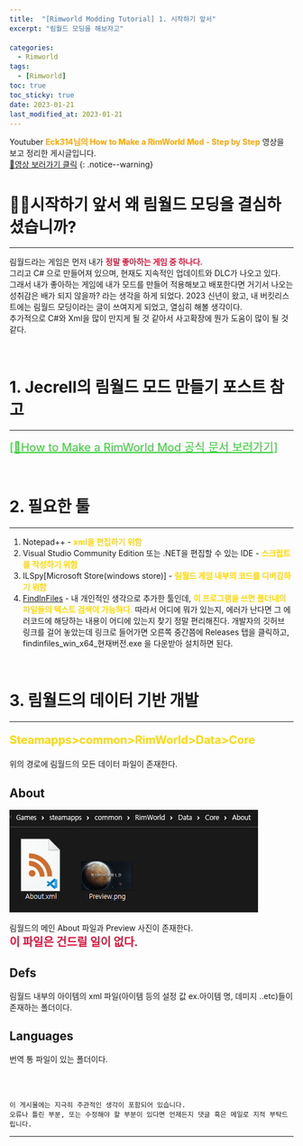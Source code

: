 ```yaml
---
title:  "[Rimworld Modding Tutorial] 1. 시작하기 앞서"
excerpt: "림월드 모딩을 해보자고"

categories:
  - Rimworld
tags:
  - [Rimworld]
toc: true
toc_sticky: true
date: 2023-01-21
last_modified_at: 2023-01-21
---
```


Youtuber <strong style="color:orange;"> Eck314님의 How to Make a RimWorld Mod - Step by Step</strong>  영상을 보고 정리한 게시글입니다.
<br>
[🔔영상 보러가기 클릭](https://youtu.be/UgCOhFzeX4A)
{: .notice--warning}


# 💁‍♂️시작하기 앞서 왜 림월드 모딩을 결심하셨습니까?
<hr style="width:100%" />

>
림월드라는 게임은 먼저 내가 <strong style="color:crimson;">정말 좋아하는 게임 중 하나다.</strong>    
그리고 C# 으로 만들어져 있으며, 현재도 지속적인 업데이트와 DLC가 나오고 있다.  
그래서 내가 좋아하는 게임에 내가 모드를 만들어 적용해보고 배포한다면 거기서 나오는 성취감은 배가 되지 않을까? 라는 생각을 하게 되었다.
2023 신년이 왔고, 내 버킷리스트에는 림월드 모딩이라는 글이 쓰여지게 되었고, 열심히 해볼 생각이다.    
추가적으로 C#와 Xml을 많이 만지게 될 것 같아서 사고확장에 뭔가 도움이 많이 될 것 같다.    
>

<br>

# 1. Jecrell의 림월드 모드 만들기 포스트 참고
<hr style="width:100%" />

<a href="https://ludeon.com/forums/index.php?topic=33219.0" style="color:limegreen; font-size:15pt"> [🔔How to Make a RimWorld Mod 공식 문서 보러가기]</a>

<br>

# 2. 필요한 툴
<hr style="width:100%" />

  1. Notepad++ - <strong style="color:gold">xml을 편집하기 위함</strong>
  2. Visual Studio Community Edition 또는 .NET을 편집할 수 있는 IDE - <strong style="color:gold">스크립트를 작성하기 위함</strong>  
  3. ILSpy[Microsoft Store(windows store)] - <strong style="color:gold">림월드 게임 내부의 코드를 디버깅하기 위함</strong>     
  4. [FindInFiles](https://github.com/toolscode/findinfiles) - 내 개인적인 생각으로 추가한 툴인데, <strong style="color:gold">이 프로그램을 쓰면 폴더내의 파일들의 텍스트 검색이 가능하다.</strong>  따라서 어디에 뭐가 있는지, 에러가 난다면 그 에러코드에 해당하는 내용이 어디에 있는지 찾기 정말 편리해진다. 개발자의 깃허브 링크를 걸어 놓았는데 링크로 들어가면 오른쪽 중간쯤에 Releases 탭을 클릭하고, findinfiles_win_x64_현재버전.exe 을 다운받아 설치하면 된다.





<br>

# 3. 림월드의 데이터 기반 개발
<hr style="width:100%" />

  <p style="color:gold; font-size:15pt; font-weight:bold">Steamapps>common>RimWorld>Data>Core</p>
  위의 경로에 림월드의 모든 데이터 파일이 존재한다.

## About

 ![mod1](/assets/images/posts/Rimworld/2023-01-21-my-rimmod-post_1/1.png)

림월드의 메인 About 파일과 Preview 사진이 존재한다.  
<strong style="color:crimson; font-size:15pt">이 파일은 건드릴 일이 없다.</strong>

## **Defs**
림월드 내부의 아이템의 xml 파일(아이템 등의 설정 값 ex.아이템 명, 데미지 ..etc)들이 존재하는 폴더이다.

## Languages
번역 통 파일이 있는 폴더이다.

<br>


<br>

    이 게시물에는 지극히 주관적인 생각이 포함되어 있습니다. 
    오류나 틀린 부분, 또는 수정해야 할 부분이 있다면 언제든지 댓글 혹은 메일로 지적 부탁드립니다.
    
<hr>

